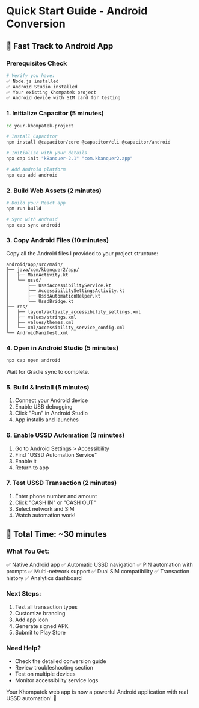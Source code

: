 # Quick Start Guide - Android Conversion

## 🚀 Fast Track to Android App

### Prerequisites Check
```bash
# Verify you have:
✅ Node.js installed
✅ Android Studio installed
✅ Your existing Khompatek project
✅ Android device with SIM card for testing
```

### 1. Initialize Capacitor (5 minutes)
```bash
cd your-khompatek-project

# Install Capacitor
npm install @capacitor/core @capacitor/cli @capacitor/android

# Initialize with your details
npx cap init "kBanquer-2.1" "com.kbanquer2.app"

# Add Android platform
npx cap add android
```

### 2. Build Web Assets (2 minutes)
```bash
# Build your React app
npm run build

# Sync with Android
npx cap sync android
```

### 3. Copy Android Files (10 minutes)
Copy all the Android files I provided to your project structure:

```
android/app/src/main/
├── java/com/kbanquer2/app/
│   ├── MainActivity.kt
│   └── ussd/
│       ├── UssdAccessibilityService.kt
│       ├── AccessibilitySettingsActivity.kt
│       ├── UssdAutomationHelper.kt
│       └── UssdBridge.kt
├── res/
│   ├── layout/activity_accessibility_settings.xml
│   ├── values/strings.xml
│   ├── values/themes.xml
│   └── xml/accessibility_service_config.xml
└── AndroidManifest.xml
```

### 4. Open in Android Studio (5 minutes)
```bash
npx cap open android
```

Wait for Gradle sync to complete.

### 5. Build & Install (5 minutes)
1. Connect your Android device
2. Enable USB debugging
3. Click "Run" in Android Studio
4. App installs and launches

### 6. Enable USSD Automation (3 minutes)
1. Go to Android Settings > Accessibility
2. Find "USSD Automation Service"
3. Enable it
4. Return to app

### 7. Test USSD Transaction (2 minutes)
1. Enter phone number and amount
2. Click "CASH IN" or "CASH OUT"
3. Select network and SIM
4. Watch automation work!

## 🎯 Total Time: ~30 minutes

### What You Get:
✅ Native Android app
✅ Automatic USSD navigation
✅ PIN automation with prompts
✅ Multi-network support
✅ Dual SIM compatibility
✅ Transaction history
✅ Analytics dashboard

### Next Steps:
1. Test all transaction types
2. Customize branding
3. Add app icon
4. Generate signed APK
5. Submit to Play Store

### Need Help?
- Check the detailed conversion guide
- Review troubleshooting section
- Test on multiple devices
- Monitor accessibility service logs

Your Khompatek web app is now a powerful Android application with real USSD automation! 🎉